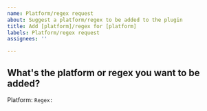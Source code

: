 ```yaml
---
name: Platform/regex request
about: Suggest a platform/regex to be added to the plugin
title: Add [platform]/regex for [platform]
labels: Platform/regex request
assignees: ''

---
```


## What's the platform or regex you want to be added?

Platform: ``
Regex: ``
